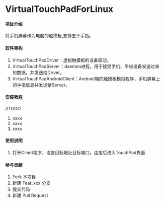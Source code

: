# VirtualTouchPadForLinux

#### 项目介绍
将手机屏幕作为电脑的触摸板,支持五个手指。

#### 软件架构
1. VirtualTouchPadDriver：虚拟触摸板的设备驱动。
2. VirtualTouchPadServer：daemon进程，用于接受手机、平板设备发送过来的数据，并发送给Driver。
3. VirtualTouchPadAndroidClient：Android端的触摸板模拟程序，手机屏幕上的手指信息并发送给Server。


#### 安装教程
//TODO 
1. xxxx
2. xxxx
3. xxxx

#### 使用说明


1. 打开Client程序，设置目标地址目标端口，连接后进入TouchPad界面


#### 参与贡献

1. Fork 本项目
2. 新建 Feat_xxx 分支
3. 提交代码
4. 新建 Pull Request
